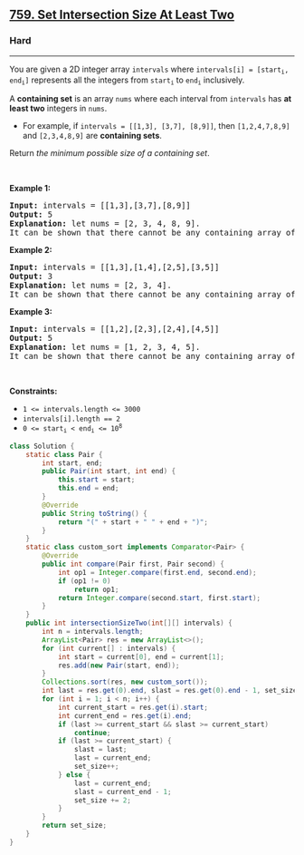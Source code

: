 <h2><a href="https://leetcode.com/problems/set-intersection-size-at-least-two">759. Set Intersection Size At Least Two</a></h2><h3>Hard</h3><hr><p>You are given a 2D integer array <code>intervals</code> where <code>intervals[i] = [start<sub>i</sub>, end<sub>i</sub>]</code> represents all the integers from <code>start<sub>i</sub></code> to <code>end<sub>i</sub></code> inclusively.</p>

<p>A <strong>containing set</strong> is an array <code>nums</code> where each interval from <code>intervals</code> has <strong>at least two</strong> integers in <code>nums</code>.</p>

<ul>
	<li>For example, if <code>intervals = [[1,3], [3,7], [8,9]]</code>, then <code>[1,2,4,7,8,9]</code> and <code>[2,3,4,8,9]</code> are <strong>containing sets</strong>.</li>
</ul>

<p>Return <em>the minimum possible size of a containing set</em>.</p>

<p>&nbsp;</p>
<p><strong class="example">Example 1:</strong></p>

<pre>
<strong>Input:</strong> intervals = [[1,3],[3,7],[8,9]]
<strong>Output:</strong> 5
<strong>Explanation:</strong> let nums = [2, 3, 4, 8, 9].
It can be shown that there cannot be any containing array of size 4.
</pre>

<p><strong class="example">Example 2:</strong></p>

<pre>
<strong>Input:</strong> intervals = [[1,3],[1,4],[2,5],[3,5]]
<strong>Output:</strong> 3
<strong>Explanation:</strong> let nums = [2, 3, 4].
It can be shown that there cannot be any containing array of size 2.
</pre>

<p><strong class="example">Example 3:</strong></p>

<pre>
<strong>Input:</strong> intervals = [[1,2],[2,3],[2,4],[4,5]]
<strong>Output:</strong> 5
<strong>Explanation:</strong> let nums = [1, 2, 3, 4, 5].
It can be shown that there cannot be any containing array of size 4.
</pre>

<p>&nbsp;</p>
<p><strong>Constraints:</strong></p>

<ul>
	<li><code>1 &lt;= intervals.length &lt;= 3000</code></li>
	<li><code>intervals[i].length == 2</code></li>
	<li><code>0 &lt;= start<sub>i</sub> &lt; end<sub>i</sub> &lt;= 10<sup>8</sup></code></li>
</ul>

```java
class Solution {
    static class Pair {
        int start, end;
        public Pair(int start, int end) {
            this.start = start;
            this.end = end;
        }
        @Override
        public String toString() {
            return "(" + start + " " + end + ")";
        }
    }
    static class custom_sort implements Comparator<Pair> {
        @Override
        public int compare(Pair first, Pair second) {
            int op1 = Integer.compare(first.end, second.end);
            if (op1 != 0)
                return op1;
            return Integer.compare(second.start, first.start);
        }
    }
    public int intersectionSizeTwo(int[][] intervals) {
        int n = intervals.length;
        ArrayList<Pair> res = new ArrayList<>();
        for (int current[] : intervals) {
            int start = current[0], end = current[1];
            res.add(new Pair(start, end));
        }
        Collections.sort(res, new custom_sort());
        int last = res.get(0).end, slast = res.get(0).end - 1, set_size = 2;
        for (int i = 1; i < n; i++) {
            int current_start = res.get(i).start;
            int current_end = res.get(i).end;
            if (last >= current_start && slast >= current_start)
                continue;
            if (last >= current_start) {
                slast = last;
                last = current_end;
                set_size++;
            } else {
                last = current_end;
                slast = current_end - 1;
                set_size += 2;
            }
        }
        return set_size;
    }
}
```
